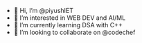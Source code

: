 - 👋 Hi, I’m @piyushIET
- 👀 I’m interested in WEB DEV and AI/ML
- 🌱 I’m currently learning DSA with C++
- 💞️ I’m looking to collaborate on @codechef

<!---
piyushIET/piyushIET is a ✨ special ✨ repository because its `README.md` (this file) appears on your GitHub profile.
You can click the Preview link to take a look at your changes.
--->
